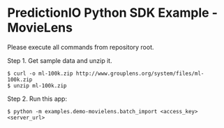 PredictionIO Python SDK Example - MovieLens
==========================================

Please execute all commands from repository root.

Step 1. Get sample data and unzip it.
```
$ curl -o ml-100k.zip http://www.grouplens.org/system/files/ml-100k.zip
$ unzip ml-100k.zip
```

Step 2. Run this app:
```
$ python -m examples.demo-movielens.batch_import <access_key> <server_url>
```

